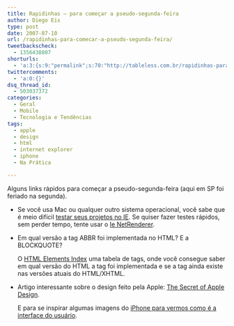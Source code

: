 ```yaml
---
title: Rapidinhas – para começar a pseudo-segunda-feira
author: Diego Eis
type: post
date: 2007-07-10
url: /rapidinhas-para-comecar-a-pseudo-segunda-feira/
tweetbackscheck:
  - 1356438807
shorturls:
  - 'a:3:{s:9:"permalink";s:70:"http://tableless.com.br/rapidinhas-para-comecar-a-pseudo-segunda-feira";s:7:"tinyurl";s:26:"http://tinyurl.com/3em44o6";s:4:"isgd";s:19:"http://is.gd/lbeilB";}'
twittercomments:
  - 'a:0:{}'
dsq_thread_id:
  - 503037372
categories:
  - Geral
  - Mobile
  - Tecnologia e Tendências
tags:
  - apple
  - design
  - html
  - internet explorer
  - iphone
  - Na Prática

---
```

Alguns links rápidos para começar a pseudo-segunda-feira (aqui em SP foi feriado na segunda).

  * Se você usa Mac ou qualquer outro sistema operacional, você sabe que é meio difícil [testar seus projetos no IE][1]. Se quiser fazer testes rápidos, sem perder tempo, tente usar o [Ie NetRenderer][2].
  * Em qual versão a tag ABBR foi implementada no HTML? E a BLOCKQUOTE?
  
    O [HTML Elements Index][3] uma tabela de tags, onde você consegue saber em qual versão do HTML a tag foi implementada e se a tag ainda existe nas versões atuais do HTML/XHTML.
  * Artigo interessante sobre o design feito pela Apple: [The Secret of Apple Design][4].
  
    E para se inspirar algumas imagens do [iPhone para vermos como é a interface do usuário][5].

 [1]: http://tableless.com.br/se-virando-pra-testar-parte-2-desktops-virtuais
 [2]: http://ipinfo.info/netrenderer/
 [3]: http://meiert.com/en/indices/html-elements/
 [4]: http://www.technologyreview.com/printer_friendly_article.aspx?id=18621
 [5]: http://www.engadget.com/photos/the-definitive-iphone-user-interface-gallery/